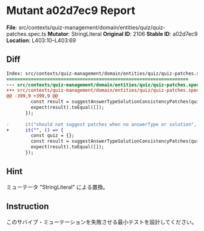 # Mutant a02d7ec9 Report

**File**: src/contexts/quiz-management/domain/entities/quiz/quiz-patches.spec.ts
**Mutator**: StringLiteral
**Original ID**: 2106
**Stable ID**: a02d7ec9
**Location**: L403:10–L403:69

## Diff

```diff
Index: src/contexts/quiz-management/domain/entities/quiz/quiz-patches.spec.ts
===================================================================
--- src/contexts/quiz-management/domain/entities/quiz/quiz-patches.spec.ts	original
+++ src/contexts/quiz-management/domain/entities/quiz/quiz-patches.spec.ts	mutated #2106
@@ -399,9 +399,9 @@
         const result = suggestAnswerTypeSolutionConsistencyPatches(quiz);
         expect(result).toEqual([]);
       });
 
-      it("should not suggest patches when no answerType or solution", () => {
+      it("", () => {
         const quiz = {};
         const result = suggestAnswerTypeSolutionConsistencyPatches(quiz);
         expect(result).toEqual([]);
       });
```

## Hint

ミューテータ "StringLiteral" による置換。

## Instruction

このサバイブ・ミューテーションを失敗させる最小テストを設計してください。
